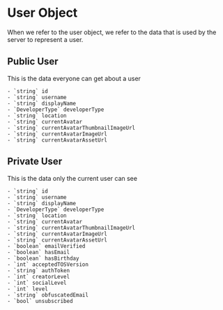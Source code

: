 # User Object

When we refer to the user object, we refer to the data that is used by the server to represent a user. 

## Public User
This is the data everyone can get about a user

    - `string` id
    - `string` username
    - `string` displayName
    - `DeveloperType` developerType
    - `string` location
    - `string` currentAvatar 
    - `string` currentAvatarThumbnailImageUrl 
    - `string` currentAvatarImageUrl 
    - `string` currentAvatarAssetUrl 

## Private User
This is the data only the current user can see
    
    - `string` id
    - `string` username
    - `string` displayName
    - `DeveloperType` developerType
    - `string` location
    - `string` currentAvatar 
    - `string` currentAvatarThumbnailImageUrl 
    - `string` currentAvatarImageUrl 
    - `string` currentAvatarAssetUrl 
    - `boolean` emailVerified 
    - `boolean` hasEmail 
    - `boolean` hasBirthday 
    - `int` acceptedTOSVersion 
    - `string` authToken 
    - `int` creatorLevel 
    - `int` socialLevel
    - `int` level
    - `string` obfuscatedEmail 
    - `bool` unsubscribed 
